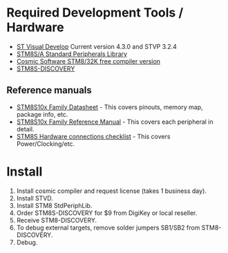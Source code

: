 # Required Development Tools / Hardware #

  * [ST Visual Develop](http://www.st.com/internet/com/SOFTWARE_RESOURCES/TOOL/TOOLSET/sttoolset.zip) Current version 4.3.0 and STVP 3.2.4
  * [STM8S/A Standard Peripherals Library](http://www.st.com/internet/com/SOFTWARE_RESOURCES/SW_COMPONENT/FIRMWARE/stm8_stdperiph_lib.zip)
  * [Cosmic Software STM8/32K free compiler version](http://www.cosmicsoftware.com/download_stm8_32k.php)
  * [STM8S-DISCOVERY](http://www.st.com/internet/evalboard/product/247087.jsp)

## Reference manuals ##

  * [STM8S10x Family Datasheet](http://www.st.com/internet/com/TECHNICAL_RESOURCES/TECHNICAL_LITERATURE/DATASHEET/CD00200092.pdf) - This covers pinouts, memory map, package info, etc.
  * [STM8S10x Family Reference Manual](http://www.st.com/internet/com/TECHNICAL_RESOURCES/TECHNICAL_LITERATURE/REFERENCE_MANUAL/CD00190271.pdf) - This covers each peripheral in detail.
  * [STM8S Hardware connections checklist](http://www.st.com/internet/com/TECHNICAL_RESOURCES/TECHNICAL_LITERATURE/APPLICATION_NOTE/CD00194637.pdf) - This covers Power/Clocking/etc.

# Install #

  1. Install cosmic compiler and request license (takes 1 business day).
  1. Install STVD.
  1. Install STM8 StdPeriphLib.
  1. Order STM8S-DISCOVERY for $9 from DigiKey or local reseller.
  1. Receive STM8-DISCOVERY.
  1. To debug external targets, remove solder jumpers SB1/SB2 from STM8-DISCOVERY.
  1. Debug.